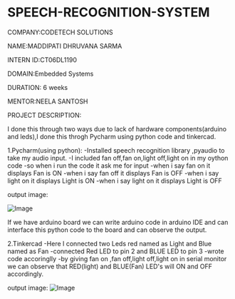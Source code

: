 # SPEECH-RECOGNITION-SYSTEM

COMPANY:CODETECH SOLUTIONS

NAME:MADDIPATI DHRUVANA SARMA

INTERN ID:CT06DL1190

DOMAIN:Embedded Systems

DURATION: 6 weeks

MENTOR:NEELA SANTOSH

PROJECT DESCRIPTION:

I done this through two ways due to lack of hardware components(arduino and leds),I done this throgh Pycharm using python code and tinkercad.

1.Pycharm(using python):
-Installed speech recognition library ,pyaudio to take my audio input.
-I included fan off,fan on,light off,light on in my oython code
-so when i run the code it ask me for input 
-when i say fan on it displays Fan is ON
-when i say fan off it displays Fan is OFF
-when i say light on it displays Light is ON
-when i say light on it displays Light is OFF

output image:

![Image](https://github.com/user-attachments/assets/bd1b648a-8366-42de-b974-85ed4921236a)

If we have arduino board we can write arduino code in arduino IDE and can interface this python code to the board and can observe the output.


2.Tinkercad
-Here I connected two Leds red named as Light and Blue named as Fan 
-connected Red LED to pin 2 and BLUE LED to pin 3 
-wrote code accoringlly
-by giving fan on ,fan off,light off,light on in serial monitor we can observe that RED(light) and BLUE(Fan) LED's will ON and OFF accordingly.

output image:
![Image](https://github.com/user-attachments/assets/5e06ef29-c700-420d-b5e2-731850287bf4)
